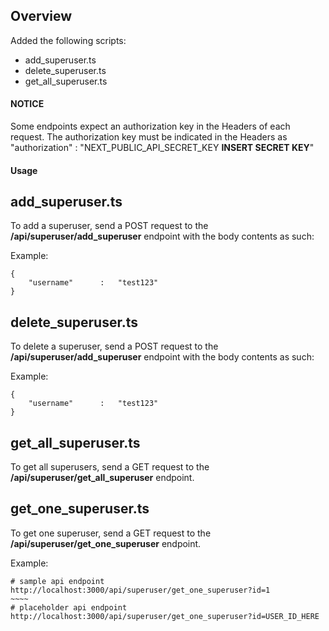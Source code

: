 ## Overview
Added the following scripts:
- add_superuser.ts
- delete_superuser.ts
- get_all_superuser.ts

#### NOTICE
Some endpoints expect an authorization key in the Headers of each request. The authorization key must be indicated in the Headers as "authorization" : "NEXT_PUBLIC_API_SECRET_KEY **INSERT SECRET KEY**"

#### Usage
## add_superuser.ts
To add a superuser, send a POST request to the **/api/superuser/add_superuser** endpoint with the body contents as such:

Example:

```
{
    "username"      :   "test123"
}
```

## delete_superuser.ts
To delete a superuser, send a POST request to the **/api/superuser/add_superuser** endpoint with the body contents as such:

Example:

```
{
    "username"      :   "test123"
}
```

## get_all_superuser.ts
To get all superusers, send a GET request to the **/api/superuser/get_all_superuser** endpoint.


## get_one_superuser.ts
To get one superuser, send a GET request to the **/api/superuser/get_one_superuser** endpoint.


Example:

```
# sample api endpoint
http://localhost:3000/api/superuser/get_one_superuser?id=1
~~~~
# placeholder api endpoint
http://localhost:3000/api/superuser/get_one_superuser?id=USER_ID_HERE
```


